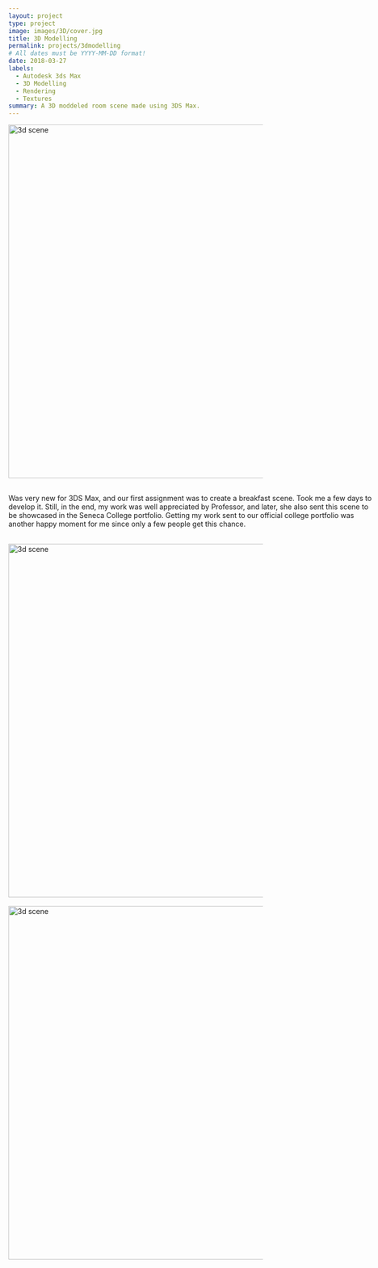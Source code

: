 ```yaml
---
layout: project
type: project
image: images/3D/cover.jpg
title: 3D Modelling
permalink: projects/3dmodelling
# All dates must be YYYY-MM-DD format!
date: 2018-03-27
labels:
  - Autodesk 3ds Max
  - 3D Modelling
  - Rendering
  - Textures
summary: A 3D moddeled room scene made using 3DS Max.
---
```



<section class="container">
   <div class="row">
      <img src="https://aryan1107.github.io/folio/images/3D/cover.jpg" style="width:700px;" class="rounded mx-auto d-block" alt="3d scene">
   </div>
</section>
<br>
<section class="container" style="width:720px;">
   <div class="row">
      <p>Was very new for 3DS Max, and our first assignment was to create a breakfast scene. Took me a few days to develop it. Still, in the end, my work was well appreciated by Professor, and later, she also sent this scene to be showcased in the Seneca College portfolio. Getting my
         work sent to our official college portfolio was another happy moment for me since only a few people get this chance.
      </p>
   </div>
</section>
<br>
<section class="container">
   <div class="row">
      <img src="https://aryan1107.github.io/folio/images/3D/3.jpg" style="width:700px;" class="rounded mx-auto d-block" alt="3d scene">
   </div>
</section>
<br>
<section class="container">
   <div class="row">
      <img src="https://aryan1107.github.io/folio/images/3D/1.jpg" style="width:700px;" class="rounded mx-auto d-block" alt="3d scene">
   </div>
</section>
<br>

